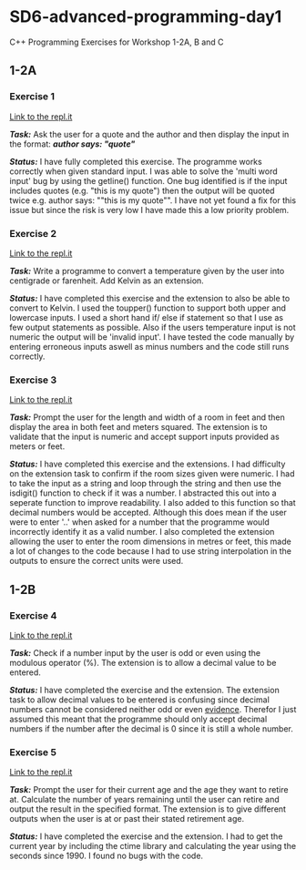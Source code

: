 # SD6-advanced-programming-day1
C++ Programming Exercises for Workshop 1-2A, B and C

## 1-2A
### Exercise 1
[Link to the repl.it](https://repl.it/@CharlieHodgkin1/SD6-Workshop-1-2A-Exercise-1#main.cpp "code for exercise 1")

***Task:***
Ask the user for a quote and the author and then display the input in the format: ***author says: "quote"***

***Status:***
I have fully completed this exercise. The programme works correctly when given standard input.
I was able to solve the 'multi word input' bug by using the getline() function. One bug identified is if the input includes quotes (e.g. "this is my quote") then the output will be quoted twice e.g. author says: ""this is my quote"".
I have not yet found a fix for this issue but since the risk is very low I have made this a low priority problem.

### Exercise 2
[Link to the repl.it](https://repl.it/@CharlieHodgkin1/SD6-Workshop-1-2A-Exercise-2#main.cpp "code for exercise 2")

***Task:***
Write a programme to convert a temperature given by the user into centigrade or farenheit. Add Kelvin as an extension.

***Status:***
I have completed this exercise and the extension to also be able to convert to Kelvin. I used the toupper() function to support both upper and lowercase inputs. I used a short hand if/ else if statement so that I use as few output statements as possible. Also if the users temperature input is not numeric the output will be 'invalid input'. I have tested the code manually by entering erroneous inputs aswell as minus numbers and the code still runs correctly.

### Exercise 3
[Link to the repl.it](https://repl.it/@CharlieHodgkin1/SD6-Workshop-1-2A-Exercise-3#main.cpp "code for exercise 3")

***Task:***
Prompt the user for the length and width of a room in feet and then display the area in both feet and meters squared. The extension is to validate that the input is numeric and accept support inputs provided as meters or feet.

***Status:***
I have completed this exercise and the extensions. I had difficulty on the extension task to confirm if the room sizes given were numeric. I had to take the input as a string and loop through the string and then use the isdigit() function to check if it was a number. I abstracted this out into a seperate function to improve readability. I also added to this function so that decimal numbers would be accepted. Although this does mean if the user were to enter '..' when asked for a number that the programme would incorrectly identify it as a valid number. I also completed the extension allowing the user to enter the room dimensions in metres or feet, this made a lot of changes to the code because I had to use string interpolation in the outputs to ensure the correct units were used.

## 1-2B

### Exercise 4
[Link to the repl.it](https://repl.it/@CharlieHodgkin1/SD6-Workshop-1-2B-Exercise-4#main.cpp "code for exercise 4")

***Task:***
Check if a number input by the user is odd or even using the modulous operator (%). The extension is to allow a decimal value to be entered.

***Status:***
I have completed the exercise and the extension. The extension task to allow decimal values to be entered is confusing since decimal numbers cannot be considered neither odd or even [evidence](https://math.stackexchange.com/questions/92451/can-decimal-numbers-be-considered-even-or-odd). Therefor I just assumed this meant that the programme should only accept decimal numbers if the number after the decimal is 0 since it is still a whole number.

### Exercise 5
[Link to the repl.it](https://repl.it/@CharlieHodgkin1/SD6-Workshop-1-2B-Exercise-5#main.cpp "code for exercise 5")

***Task:***
Prompt the user for their current age and the age they want to retire at. Calculate the number of years remaining until the user can retire and output the result in the specified format. The extension is to give different outputs when the user is at or past their stated retirement age.

***Status:***
I have completed the exercise and the extension. I had to get the current year by including the ctime library and calculating the year using the seconds since 1990. I found no bugs with the code.





